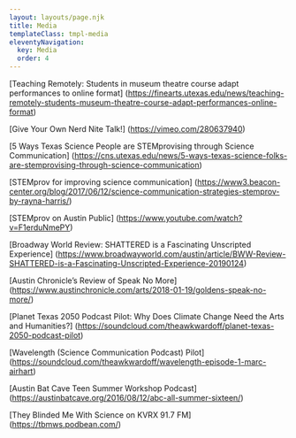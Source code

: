 ```yaml
---
layout: layouts/page.njk
title: Media
templateClass: tmpl-media
eleventyNavigation:
  key: Media
  order: 4
---
```


[Teaching Remotely: Students in museum theatre course adapt performances to online format]
(https://finearts.utexas.edu/news/teaching-remotely-students-museum-theatre-course-adapt-performances-online-format)

[Give Your Own Nerd Nite Talk!]
(https://vimeo.com/280637940)

[5 Ways Texas Science People are STEMprovising through Science Communication]
(https://cns.utexas.edu/news/5-ways-texas-science-folks-are-stemprovising-through-science-communication)

[STEMprov for improving science communication]
(https://www3.beacon-center.org/blog/2017/06/12/science-communication-strategies-stemprov-by-rayna-harris/)

[STEMprov on Austin Public]
(https://www.youtube.com/watch?v=F1erduNmePY)

[Broadway World Review: SHATTERED is a Fascinating Unscripted Experience]
(https://www.broadwayworld.com/austin/article/BWW-Review-SHATTERED-is-a-Fascinating-Unscripted-Experience-20190124)

[Austin Chronicle’s Review of Speak No More]
(https://www.austinchronicle.com/arts/2018-01-19/goldens-speak-no-more/)

[Planet Texas 2050 Podcast Pilot: Why Does Climate Change Need the Arts and Humanities?]
(https://soundcloud.com/theawkwardoff/planet-texas-2050-podcast-pilot)

[Wavelength (Science Communication Podcast) Pilot]
(https://soundcloud.com/theawkwardoff/wavelength-episode-1-marc-airhart)

[Austin Bat Cave Teen Summer Workshop Podcast]
(https://austinbatcave.org/2016/08/12/abc-all-summer-sixteen/)

[They Blinded Me With Science on KVRX 91.7 FM]
(https://tbmws.podbean.com/)

